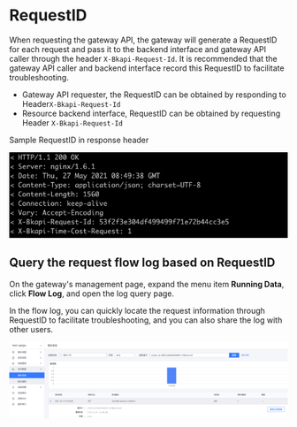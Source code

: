 # RequestID

When requesting the gateway API, the gateway will generate a RequestID for each request and pass it to the backend interface and gateway API caller through the header `X-Bkapi-Request-Id`.
It is recommended that the gateway API caller and backend interface record this RequestID to facilitate troubleshooting.
- Gateway API requester, the RequestID can be obtained by responding to Header`X-Bkapi-Request-Id`
- Resource backend interface, RequestID can be obtained by requesting Header `X-Bkapi-Request-Id`

Sample RequestID in response header

![](../../assets/apigateway/reference/response-request-id-header.png)

## Query the request flow log based on RequestID

On the gateway's management page, expand the menu item **Running Data**, click **Flow Log**, and open the log query page.

In the flow log, you can quickly locate the request information through RequestID to facilitate troubleshooting, and you can also share the log with other users.

![](../../assets/apigateway/reference/search-request-log-by-request-id.png)
